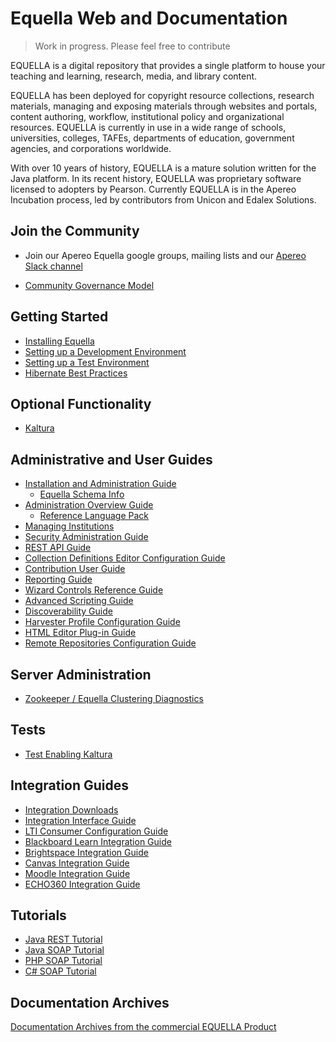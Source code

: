 # Equella Web and Documentation

>Work in progress.  Please feel free to contribute

EQUELLA is a digital repository that provides a single platform to house your teaching and learning, research, media, and library content. 

EQUELLA has been deployed for copyright resource collections, research materials, managing and exposing materials through websites and portals, content authoring, workflow, institutional policy and organizational resources. EQUELLA is currently in use in a wide range of schools, universities, colleges, TAFEs, departments of education, government agencies, and corporations worldwide.

With over 10 years of history, EQUELLA is a mature solution written for the Java platform.  In its recent history, EQUELLA was proprietary software licensed to adopters by Pearson.  Currently EQUELLA is in the Apereo Incubation process, led by contributors from Unicon and Edalex Solutions.

## Join the Community
* Join our Apereo Equella google groups, mailing lists and our [Apereo Slack channel](https://apereo.slack.com)

* [Community Governance Model](community/communitygovernance.md)

## Getting Started
* [Installing Equella](gettingstarted/InstallingEquella.md)
* [Setting up a Development Environment](gettingstarted/SettingUpAnEquellaDevEnvironment.md)
* [Setting up a Test Environment](gettingstarted/SettingUpATestEnvironment.md)
* [Hibernate Best Practices](gettingstarted/EquellaHibernateBestPractices.md)

## Optional Functionality
* [Kaltura](optional-functionality/Kaltura.md)

## Administrative and User Guides
* [Installation and Administration Guide](guides/InstallationAdminGuide.md)
    * [Equella Schema Info](guides/equella_schema.zip)
* [Administration Overview Guide](guides/AdministrationOverviewGuide.md)
  * [Reference Language Pack](guides/reference-language-pack.zip)
* [Managing Institutions](guides/ManageInstitutions.md)
* [Security Administration Guide](guides/SecurityAdminGuide.md)
* [REST API Guide](guides/RestAPIGuide.md)
* [Collection Definitions Editor Configuration Guide](guides/CollectionDefinitionsEditorConfigurationGuide.md)
* [Contribution User Guide](guides/ContributionUserGuide.md)
* [Reporting Guide](guides/ReportingGuide.md)
* [Wizard Controls Reference Guide](guides/WizardControlsReferenceGuide.md)
* [Advanced Scripting Guide](guides/AdvancedScriptingGuide.md)
* [Discoverability Guide](guides/DiscoverabilityGuide.md)
* [Harvester Profile Configuration Guide](guides/HarvesterProfileConfigurationGuide.md)
* [HTML Editor Plug-in Guide](guides/HTMLEditorPluginGuide.md)
* [Remote Repositories Configuration Guide](guides/RemoteRepositoriesConfigurationGuide.md)

## Server Administration
* [Zookeeper / Equella Clustering Diagnostics](server-administration/ZookeeperClusterDiagnostics.md)


## Tests
* [Test Enabling Kaltura](tests/migration/64QA3-to-OS/TestEnablingKaltura.md)

## Integration Guides
* [Integration Downloads](IntegrationDownloads.md)
* [Integration Interface Guide](guides/IntegrationInterfaceGuide.md)
* [LTI Consumer Configuration Guide](guides/LTIConsumerConfigurationGuide.md)
* [Blackboard Learn Integration Guide](guides/BlackboardLearnIntegrationGuide.md)
* [Brightspace Integration Guide](guides/BrightspaceIntegrationGuide.md)
* [Canvas Integration Guide](guides/CanvasIntegrationGuide.md)
* [Moodle Integration Guide](guides/MoodleIntegrationGuide.md)
* [ECHO360 Integration Guide](guides/ECHOIntegrationGuide.md)

## Tutorials
* [Java REST Tutorial](guides/JavaRESTTutorial.md)
* [Java SOAP Tutorial](guides/JavaSOAPTutorial.md)
* [PHP SOAP Tutorial](guides/PHPSOAPTutorial.md)
* [C# SOAP Tutorial](guides/CPlusSOAPTutorial.md)


## Documentation Archives

[Documentation Archives from the commercial EQUELLA Product](documentationarchives/ArchivedDocumentationListing.md)




